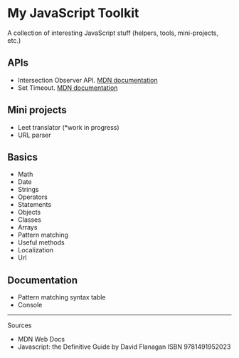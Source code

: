 # My JavaScript Toolkit

A collection of interesting JavaScript stuff (helpers, tools, mini-projects, etc.)

## APIs

- Intersection Observer API. [MDN documentation](https://developer.mozilla.org/en-US/docs/Web/API/Intersection_Observer_API)
- Set Timeout. [MDN documentation](https://developer.mozilla.org/en-US/docs/Web/API/setTimeout)

## Mini projects

- Leet translator (*work in progress)
- URL parser

## Basics

- Math
- Date
- Strings
- Operators
- Statements
- Objects
- Classes
- Arrays
- Pattern matching
- Useful methods
- Localization
- Url

## Documentation

- Pattern matching syntax table
- Console

----

Sources

- MDN Web Docs
- Javascript: the Definitive Guide by David Flanagan ISBN 9781491952023 

